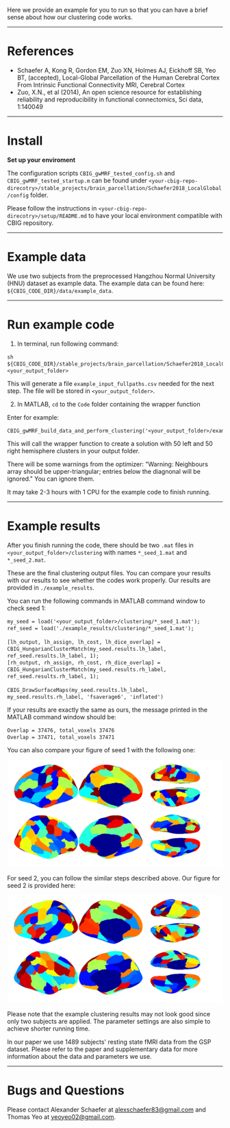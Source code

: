 Here we provide an example for you to run so that you can have a brief sense about how our clustering code works.

----

References
==========
+ Schaefer A, Kong R, Gordon EM, Zuo XN, Holmes AJ, Eickhoff SB, Yeo BT, (accepted), Local-Global Parcellation of the Human Cerebral Cortex From Intrinsic Functional Connectivity MRI, Cerebral Cortex
+ Zuo, X.N., et al (2014), An open science resource for establishing reliability and reproducibility in functional connectomics, Sci data, 1:140049

----

Install
=======
**Set up your enviroment**

The configuration scripts `CBIG_gwMRF_tested_config.sh` and `CBIG_gwMRF_tested_startup.m` can be found under `<your-cbig-repo-direcotry>/stable_projects/brain_parcellation/Schaefer2018_LocalGlobal/config` folder. 

Please follow the instructions in `<your-cbig-repo-direcotry>/setup/README.md` to have your local environment compatible with CBIG repository. 

----

Example data
============
We use two subjects from the preprocessed Hangzhou Normal University (HNU) dataset as example data. The example data can be found here: `${CBIG_CODE_DIR}/data/example_data`.

----

Run example code
================
1) In terminal, run following command:

```
sh ${CBIG_CODE_DIR}/stable_projects/brain_parcellation/Schaefer2018_LocalGlobal/Code/examples/example_input/CBIG_gwMRF_create_example_input_fullpaths.sh <your_output_folder>
```
This will generate a file `example_input_fullpaths.csv` needed for the next step. The file will be stored in `<your_output_folder>`.


2) In MATLAB, `cd` to the `Code` folder containing the wrapper function

Enter for example: 

```
CBIG_gwMRF_build_data_and_perform_clustering('<your_output_folder>/example_input_fullpaths.csv','<your_output_folder>',1,2,50,50,5000,7,2,50000000,15);
```
This will call the wrapper function to create a solution with 50 left and 50 right hemisphere clusters in your output folder. 

There will be some warnings from the optimizer: "Warning: Neighbours array should be upper-triangular; entries below the diagnonal will be ignored." You can ignore them.

It may take 2-3 hours with 1 CPU for the example code to finish running. 

----

Example results
===============
After you finish running the code, there should be two `.mat` files in `<your_output_folder>/clustering` with names `*_seed_1.mat` and `*_seed_2.mat`.

These are the final clustering output files. You can compare your results with our results to see whether the codes work properly. Our results are provided in `./example_results`.

You can run the following commands in MATLAB command window to check seed 1:

```
my_seed = load('<your_output_folder>/clustering/*_seed_1.mat');
ref_seed = load('./example_results/clustering/*_seed_1.mat');

[lh_output, lh_assign, lh_cost, lh_dice_overlap] = CBIG_HungarianClusterMatch(my_seed.results.lh_label, ref_seed.results.lh_label, 1);
[rh_output, rh_assign, rh_cost, rh_dice_overlap] = CBIG_HungarianClusterMatch(my_seed.results.rh_label, ref_seed.results.rh_label, 1);

CBIG_DrawSurfaceMaps(my_seed.results.lh_label, my_seed.results.rh_label, 'fsaverage6', 'inflated')
```

If your results are exactly the same as ours, the message printed in the MATLAB command window should be:

```
Overlap = 37476, total_voxels 37476
Overlap = 37471, total_voxels 37471
```

You can also compare your figure of seed 1 with the following one:

![visualization_of_seed_1](example_results/clustering_HNU_seed_1.png)

For seed 2, you can follow the similar steps described above. 
Our figure for seed 2 is provided here:

![visualization_of_seed_2](example_results/clustering_HNU_seed_2.png)


Please note that the example clustering results may not look good since only two subjects are applied. The parameter settings are also simple to achieve shorter running time.

In our paper we use 1489 subjects' resting state fMRI data from the GSP dataset. Please refer to the paper and supplementary data for more information about the data and parameters we use.

----

Bugs and Questions
==================
Please contact Alexander Schaefer at alexschaefer83@gmail.com and Thomas Yeo at yeoyeo02@gmail.com.
